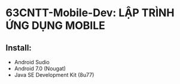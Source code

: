 # 63CNTT-Mobile-Dev: LẬP TRÌNH ỨNG DỤNG MOBILE
 ## Install:
 - Android Sudio
 - Android 7.0 (Nougat)
 - Java SE Development Kit (8u77)
